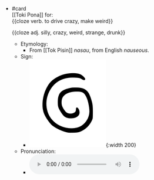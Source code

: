 - #card  
  [[Toki Pona]] for:  
  {{cloze verb. to drive crazy, make weird}}
  
  {{cloze adj. silly, crazy, weird, strange, drunk}}
	- Etymology:
		- From [[Tok Pisin]] *nasau*, from English *nauseous*.
	- Sign:
		- ![Nasa_-_sitelen_pona_in_Sonja_Lang's_handwriting.svg](../assets/Nasa_-_sitelen_pona_in_Sonja_Lang's_handwriting_1657538316332_0.svg){:width 200}
	- Pronunciation:
		- ![](../assets/Toki_Pona_-_jan_Lakuse_-_nasa_1657450057972_0.ogg)